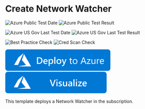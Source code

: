 # Create Network Watcher

![Azure Public Test Date](https://azurequickstartsservice.blob.core.windows.net/badges/101-networkwatcher-create/PublicLastTestDate.svg)
![Azure Public Test Result](https://azurequickstartsservice.blob.core.windows.net/badges/101-networkwatcher-create/PublicDeployment.svg)

![Azure US Gov Last Test Date](https://azurequickstartsservice.blob.core.windows.net/badges/101-networkwatcher-create/FairfaxLastTestDate.svg)
![Azure US Gov Last Test Result](https://azurequickstartsservice.blob.core.windows.net/badges/101-networkwatcher-create/FairfaxDeployment.svg)

![Best Practice Check](https://azurequickstartsservice.blob.core.windows.net/badges/101-networkwatcher-create/BestPracticeResult.svg)
![Cred Scan Check](https://azurequickstartsservice.blob.core.windows.net/badges/101-networkwatcher-create/CredScanResult.svg)

[![Deploy To Azure](https://raw.githubusercontent.com/Azure/azure-quickstart-templates/master/1-CONTRIBUTION-GUIDE/images/deploytoazure.svg?sanitize=true)]("https://portal.azure.com/#create/Microsoft.Template/uri/https%3A%2F%2Fraw.githubusercontent.com%2FAzure%2Fazure-quickstart-templates%2Fmaster%2F101-networkwatcher-create%2Fazuredeploy.json")  [![Visualize](https://raw.githubusercontent.com/Azure/azure-quickstart-templates/master/1-CONTRIBUTION-GUIDE/images/visualizebutton.svg?sanitize=true)]("http://armviz.io/#/?load=https%3A%2F%2Fraw.githubusercontent.com%2FAzure%2Fazure-quickstart-templates%2Fmaster%2F101-networkwatcher-create%2Fazuredeploy.json")
    


    


This template deploys a Network Watcher in the subscription. 

